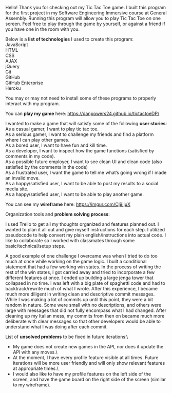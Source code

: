 Hello! Thank you for checking out my Tic Tac Toe game. I built this program for the first project in my Software Engineering Immersive course at General Assembly. Running this program will allow you to play Tic Tac Toe on one screen. Feel free to play through the game by yourself, or against a friend if you have one in the room with you.

Below is a **list of technologies** I used to create this program:\
JavaScript\
HTML\
CSS\
AJAX\
jQuery\
Git\
GitHub\
GitHub Enterprise\
Heroku

You may or may not need to install some of these programs to properly interact with my program.

You can **play my game** here: https://danpowers24.github.io/tictactoeDP/

I wanted to make a game that will satisfy some of the following **user stories**:\
As a casual gamer, I want to play tic tac toe.\
As a serious gamer, I want to challenge my friends and find a platform where I can play other games.\
As a bored user, I want to have fun and kill time.\
As a developer, I want to inspect how the game functions (satisfied by comments in my code).\
As a possible future employer, I want to see clean UI and clean code (also satisfied by the comments in the code)\
As a frustrated user, I want the game to tell me what’s going wrong if I made an invalid move.\
As a happy/satisfied user, I want to be able to post my results to a social media site.\
As a happy/satisfied user, I want to be able to play another game.

You can see my **wireframe** here: https://imgur.com/Cj9IjuX

Organization tools and **problem solving process**:

I used Trello to get all my thoughts organized and features planned out. I wanted to plan it all out and give myself instructions for each step. I utilized pseudocode to help convert my plain english/instructions into actual code. I like to collaborate so I worked with classmates through some basic/technical/setup steps.

A good example of one challenge I overcame was when I tried to do too much at once while working on the game logic. I built a conditional statement that had a few working win states. In the process of writing the rest of the win states, I got carried away and tried to incorporate a few different features at once. I ended up building a large jenga tower that collapsed in no time. I was left with a big plate of spaghetti code and had to backtrack/rewrite much of what I wrote. After this experience, I became much more diligent in writing clean and descriptive commit messages. While I was making a lot of commits up until this point, they were a bit random in nature. Some were small with no descriptions, and others were large with messages that did not fully encompass what I had changed. After cleaning up my Italian mess, my commits from then on became much more deliberate with clear messages so that other developers would be able to understand what I was doing after each commit.

List of **unsolved problems** to be fixed in future iterations:\
- My game does not create new games in the API, nor does it update the API with any moves.\
- At the moment, I have every profile feature visible at all times. Future iterations will be more user friendly and will only show relevant features at appropriate times.\
- I would also like to have my profile features on the left side of the screen, and have the game board on the right side of the screen (similar to my wireframe).
